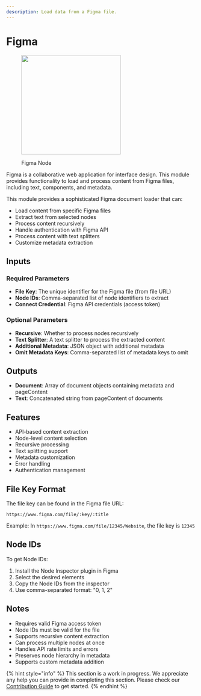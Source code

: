 ```yaml
---
description: Load data from a Figma file.
---
```


# Figma

<figure><img src="../../../.gitbook/assets/image (8) (1) (1) (1) (1) (1) (1) (1).png" alt="" width="264"><figcaption><p>Figma Node</p></figcaption></figure>

Figma is a collaborative web application for interface design. This module provides functionality to load and process content from Figma files, including text, components, and metadata.

This module provides a sophisticated Figma document loader that can:
- Load content from specific Figma files
- Extract text from selected nodes
- Process content recursively
- Handle authentication with Figma API
- Process content with text splitters
- Customize metadata extraction

## Inputs

### Required Parameters
- **File Key**: The unique identifier for the Figma file (from file URL)
- **Node IDs**: Comma-separated list of node identifiers to extract
- **Connect Credential**: Figma API credentials (access token)

### Optional Parameters
- **Recursive**: Whether to process nodes recursively
- **Text Splitter**: A text splitter to process the extracted content
- **Additional Metadata**: JSON object with additional metadata
- **Omit Metadata Keys**: Comma-separated list of metadata keys to omit

## Outputs

- **Document**: Array of document objects containing metadata and pageContent
- **Text**: Concatenated string from pageContent of documents

## Features
- API-based content extraction
- Node-level content selection
- Recursive processing
- Text splitting support
- Metadata customization
- Error handling
- Authentication management

## File Key Format
The file key can be found in the Figma file URL:
```
https://www.figma.com/file/:key/:title
```
Example: In `https://www.figma.com/file/12345/Website`, the file key is `12345`

## Node IDs
To get Node IDs:
1. Install the Node Inspector plugin in Figma
2. Select the desired elements
3. Copy the Node IDs from the inspector
4. Use comma-separated format: "0, 1, 2"

## Notes
- Requires valid Figma access token
- Node IDs must be valid for the file
- Supports recursive content extraction
- Can process multiple nodes at once
- Handles API rate limits and errors
- Preserves node hierarchy in metadata
- Supports custom metadata addition

{% hint style="info" %}
This section is a work in progress. We appreciate any help you can provide in completing this section. Please check our [Contribution Guide](../../../contributing/) to get started.
{% endhint %}
